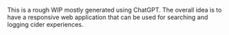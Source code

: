 This is a rough WIP mostly generated using ChatGPT.  The overall idea is to have a responsive web application that can be used for searching and logging cider experiences.